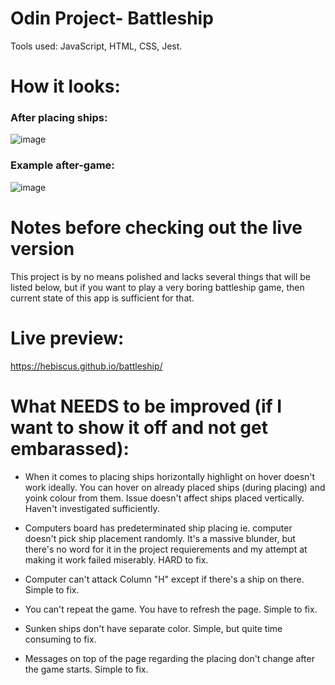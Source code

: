 
# Odin Project- Battleship

Tools used: JavaScript, HTML, CSS, Jest.

# How it looks:
### After placing ships:
![image](https://user-images.githubusercontent.com/107350293/235211665-1c137cdb-f644-49f5-8265-b264c0139504.png)
### Example after-game:
![image](https://user-images.githubusercontent.com/107350293/235211832-2fd4bb4e-3ebc-4a0e-b5a8-d845b0d99b8b.png)

# Notes before checking out the live version
This project is by no means polished and lacks several things that will be listed below, but if you want to play a very boring battleship game, then current state of this app is sufficient for that.  

# Live preview: 

https://hebiscus.github.io/battleship/

# What NEEDS to be improved (if I want to show it off and not get embarassed):

- When it comes to placing ships horizontally highlight on hover doesn't work ideally. You can hover on already placed ships (during placing) and yoink colour from them. Issue doesn't affect ships placed vertically. Haven't investigated sufficiently.

- Computers board has predeterminated ship placing ie. computer doesn't pick ship placement randomly. It's a massive blunder, but there's no word for it in the project requierements and my attempt at making it work failed miserably. HARD to fix.

- Computer can't attack Column "H" except if there's a ship on there. Simple to fix. 

- You can't repeat the game. You have to refresh the page. Simple to fix.

- Sunken ships don't have separate color. Simple, but quite time consuming to fix. 

- Messages on top of the page regarding the placing don't change after the game starts. Simple to fix.

